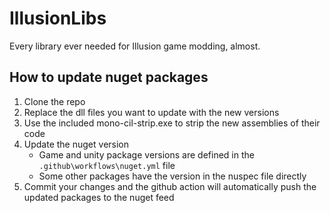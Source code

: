 # IllusionLibs
Every library ever needed for Illusion game modding, almost.
 
## How to update nuget packages
1. Clone the repo
2. Replace the dll files you want to update with the new versions
3. Use the included mono-cil-strip.exe to strip the new assemblies of their code
4. Update the nuget version
   - Game and unity package versions are defined in the `.github\workflows\nuget.yml` file
   - Some other packages have the version in the nuspec file directly
5. Commit your changes and the github action will automatically push the updated packages to the nuget feed
